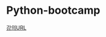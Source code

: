 # Python-bootcamp
[강의URL](https://www.udemy.com/share/105Cic3@gVav0mQw935VEYbSmFLKnHL1smN5EB-LK3nkkmqzByohGojpH5br0ifIcYVHP4yXQw==/)
